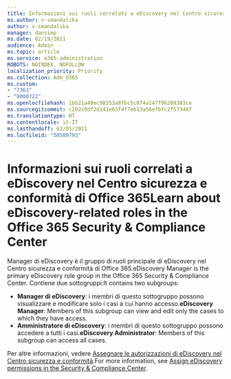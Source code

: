 ```yaml
---
title: Informazioni sui ruoli correlati a eDiscovery nel Centro sicurezza e conformità di Office 365
ms.author: v-smandalika
author: v-smandalika
manager: dansimp
ms.date: 02/19/2021
audience: Admin
ms.topic: article
ms.service: o365-administration
ROBOTS: NOINDEX, NOFOLLOW
localization_priority: Priority
ms.collection: Adm_O365
ms.custom:
- "7363"
- "9000722"
ms.openlocfilehash: 1bb21a40ec98353a8fbc5c074a147f96209383ce
ms.sourcegitcommit: c202c0df2d141e63f4f7eb13a56efbfc2f57348f
ms.translationtype: HT
ms.contentlocale: it-IT
ms.lasthandoff: 03/05/2021
ms.locfileid: "50509793"
---
```

# <a name="learn-about-ediscovery-related-roles-in-the-office-365-security--compliance-center"></a><span data-ttu-id="abf1c-102">Informazioni sui ruoli correlati a eDiscovery nel Centro sicurezza e conformità di Office 365</span><span class="sxs-lookup"><span data-stu-id="abf1c-102">Learn about eDiscovery-related roles in the Office 365 Security & Compliance Center</span></span>

<span data-ttu-id="abf1c-103">Manager di eDiscovery è il gruppo di ruoli principale di eDiscovery nel Centro sicurezza e conformità di Office 365.</span><span class="sxs-lookup"><span data-stu-id="abf1c-103">eDiscovery Manager is the primary eDiscovery role group in the Office 365 Security & Compliance Center.</span></span> <span data-ttu-id="abf1c-104">Contiene due sottogruppi:</span><span class="sxs-lookup"><span data-stu-id="abf1c-104">It contains two subgroups:</span></span>

- <span data-ttu-id="abf1c-105">**Manager di eDiscovery**: i membri di questo sottogruppo possono visualizzare e modificare solo i casi a cui hanno accesso.</span><span class="sxs-lookup"><span data-stu-id="abf1c-105">**eDiscovery Manager**: Members of this subgroup can view and edit only the cases to which they have access.</span></span>
- <span data-ttu-id="abf1c-106">**Amministratore di eDiscovery**: i membri di questo sottogruppo possono accedere a tutti i casi.</span><span class="sxs-lookup"><span data-stu-id="abf1c-106">**eDiscovery Administrator**: Members of this subgroup can access all cases.</span></span>

<span data-ttu-id="abf1c-107">Per altre informazioni, vedere [Assegnare le autorizzazioni di eDiscovery nel Centro sicurezza e conformità](https://docs.microsoft.com/microsoft-365/compliance/assign-ediscovery-permissions).</span><span class="sxs-lookup"><span data-stu-id="abf1c-107">For more information, see [Assign eDiscovery permissions in the Security & Compliance Center](https://docs.microsoft.com/microsoft-365/compliance/assign-ediscovery-permissions).</span></span>